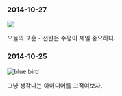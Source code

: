 ### 2014-10-27


![](https://farm4.staticflickr.com/3944/15629027102_26d5091bd1.jpg)


오늘의 교훈 - 선반은 수평이 제일 중요하다.


### 2014-10-25


![blue bird](http://uploads1.wikiart.org/images/marc-chagall/the-blue-bird-1968.jpg!Blog.jpg)


그냥 생각나는 아이디어를 끄적여보자.